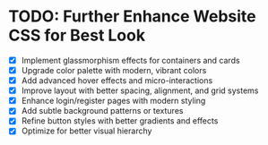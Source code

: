 # TODO: Further Enhance Website CSS for Best Look

- [x] Implement glassmorphism effects for containers and cards
- [x] Upgrade color palette with modern, vibrant colors
- [x] Add advanced hover effects and micro-interactions
- [x] Improve layout with better spacing, alignment, and grid systems
- [x] Enhance login/register pages with modern styling
- [x] Add subtle background patterns or textures
- [x] Refine button styles with better gradients and effects
- [x] Optimize for better visual hierarchy

